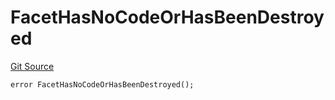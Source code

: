 # FacetHasNoCodeOrHasBeenDestroyed
[Git Source](https://github.com/thrackle-io/tron/blob/de69f371f7fd94a0b22f5a213d7ab3968548d9bf/src/client/token/handler/diamond/HandlerDiamond.sol)


```solidity
error FacetHasNoCodeOrHasBeenDestroyed();
```

